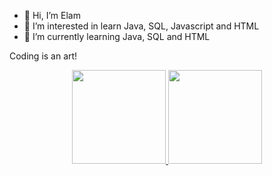 - 👋 Hi, I’m Elam
- 👀 I’m interested in learn Java, SQL, Javascript and HTML
- 🌱 I’m currently learning Java, SQL and HTML

Coding is an art!

<div align="center">
  <a href="https://github.com/ElamRS">
  <img height="150px" src="https://github-readme-stats.vercel.app/api?username=ElamRS&show_icons=true&theme=tokyonight&include_all_commits=true&count_private=true"/>
  <img height="150px" src="https://github-readme-stats.vercel.app/api/top-langs/?username=ElamRS&layout=compact&langs_count=7&theme=tokyonight"/>
  </a>
</div>
